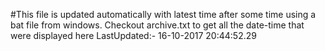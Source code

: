 #This file is updated automatically with latest time after some time using a bat file from windows. Checkout archive.txt to get all the date-time that were displayed here
LastUpdated:- 16-10-2017 20:44:52.29 
